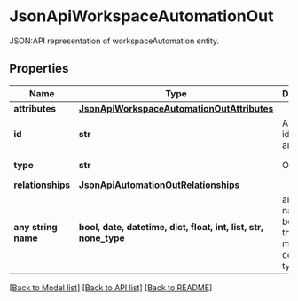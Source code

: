 # JsonApiWorkspaceAutomationOut

JSON:API representation of workspaceAutomation entity.

## Properties
Name | Type | Description | Notes
------------ | ------------- | ------------- | -------------
**attributes** | [**JsonApiWorkspaceAutomationOutAttributes**](JsonApiWorkspaceAutomationOutAttributes.md) |  | 
**id** | **str** | API identifier of an object | 
**type** | **str** | Object type | defaults to "workspaceAutomation"
**relationships** | [**JsonApiAutomationOutRelationships**](JsonApiAutomationOutRelationships.md) |  | [optional] 
**any string name** | **bool, date, datetime, dict, float, int, list, str, none_type** | any string name can be used but the value must be the correct type | [optional]

[[Back to Model list]](../README.md#documentation-for-models) [[Back to API list]](../README.md#documentation-for-api-endpoints) [[Back to README]](../README.md)



